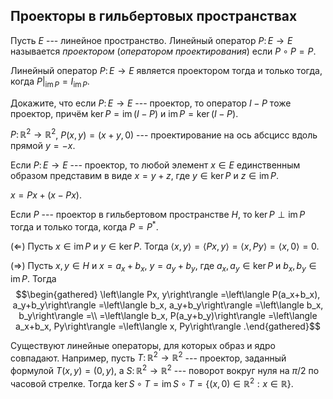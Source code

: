 
Проекторы в гильбертовых пространствах
--------------------------------------

Пусть $E$ --- линейное пространство. Линейный оператор $P\colon E\to E$
называется *проектором* (*оператором проектирования*) если
$P\circ P = P$.

Линейный оператор $P\colon E\to E$ является проектором тогда и только
тогда, когда $P|_{\mathop{\mathrm{im}}P} = I_{\mathop{\mathrm{im}}P}$.

Докажите, что если $P\colon E\to E$ --- проектор, то оператор $I-P$ тоже
проектор, причём $\ker P = \mathop{\mathrm{im}}(I-P)$ и
$\mathop{\mathrm{im}}P = \ker (I-P)$.

$P\colon\mathbb{R}^2\to\mathbb{R}^2$, $P(x,y) = (x+y,0)$ ---
проектирование на ось абсцисс вдоль прямой $y=-x$.

Если $P\colon E\to E$ --- проектор, то любой элемент $x\in E$
единственным образом представим в виде $x=y+z$, где $y\in \ker P$ и
$z\in \mathop{\mathrm{im}}P$.

$x=Px+(x-Px)$.

Если $P$ --- проектор в гильбертовом пространстве $H$, то
$\ker P \perp \mathop{\mathrm{im}}P$ тогда и только тогда, когда
$P=P^\ast$.

$(\Longleftarrow)$ Пусть $x\in\mathop{\mathrm{im}}P$ и $y\in \ker P$.
Тогда
$\left\langle x, y\right\rangle =\left\langle Px, y\right\rangle  = \left\langle x, Py\right\rangle  = \left\langle x, 0\right\rangle  = 0$.

$(\Longrightarrow)$ Пусть $x,y\in H$ и $x=a_x+b_x$, $y=a_y+b_y$, где
$a_x, a_y\in\ker P$ и $b_x, b_y\in\mathop{\mathrm{im}}P$. Тогда
$$\begin{gathered}
\left\langle Px, y\right\rangle =\left\langle P(a_x+b_x), a_y+b_y\right\rangle =\left\langle b_x, a_y+b_y\right\rangle =\left\langle b_x, b_y\right\rangle =\\
=\left\langle b_x, P(a_y+b_y)\right\rangle =\left\langle a_x+b_x, Py\right\rangle =\left\langle x, Py\right\rangle .\end{gathered}$$

Существуют линейные операторы, для которых образ и ядро совпадают.
Например, пусть $T\colon\mathbb{R}^2 \to\mathbb{R}^2$ --- проектор,
заданный формулой $T(x,y)=(0,y)$, а
$S\colon\mathbb{R}^2 \to\mathbb{R}^2$ --- поворот вокруг нуля на $\pi/2$
по часовой стрелке. Тогда
$\ker S\circ T = \mathop{\mathrm{im}}S\circ T =\left\lbrace (x,0)\in\mathbb{R}^2 : x\in\mathbb{R} \right\rbrace$.